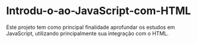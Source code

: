 # Introdu-o-ao-JavaScript-com-HTML
Este projeto tem como principal finalidade aprofundar os estudos em JavaScript, utilizando principalmente sua integração com o HTML.
